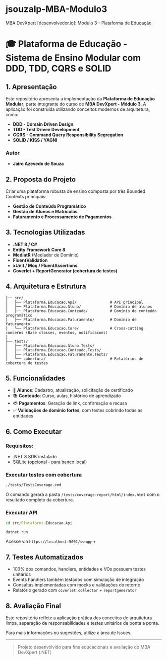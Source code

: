 # jsouzalp-MBA-Modulo3
MBA DevXpert [desenvolvedor.io]: Modulo 3 - Plataforma de Educação

# 🎓 Plataforma de Educação - Sistema de Ensino Modular com DDD, TDD, CQRS e SOLID

## **1. Apresentação**

Este repositório apresenta a implementação da **Plataforma de Educação Modular**, parte integrante do curso de **MBA DevXpert - Módulo 3**. A aplicação foi construída utilizando conceitos modernos de arquitetura, como:

- **DDD - Domain Driven Design**
- **TDD - Test Driven Development**
- **CQRS - Command Query Responsibility Segregation**
- **SOLID / KISS / YAGNI**

### **Autor**
- **Jairo Azevedo de Souza**

## **2. Proposta do Projeto**

Criar uma plataforma robusta de ensino composta por três Bounded Contexts principais:

- **Gestão de Conteúdo Programático**
- **Gestão de Alunos e Matrículas**
- **Faturamento e Processamento de Pagamentos**

## **3. Tecnologias Utilizadas**

- **.NET 8 / C#**
- **Entity Framework Core 8**
- **MediatR** (Mediador de Domínio)
- **FluentValidation**
- **xUnit / Moq / FluentAssertions**
- **Coverlet + ReportGenerator (cobertura de testes)**

## **4. Arquitetura e Estrutura**

```plaintext
├── src/
│   ├── Plataforma.Educacao.Api/               # API principal
│   ├── Plataforma.Educacao.Aluno/             # Domínio de alunos
│   ├── Plataforma.Educacao.Conteudo/          # Domínio de conteúdo programático
│   ├── Plataforma.Educacao.Faturamento/       # Domínio de faturamento
│   └── Plataforma.Educacao.Core/              # Cross-cutting concerns (Base classes, eventos, notificacoes)
│
├── tests/
│   ├── Plataforma.Educacao.Aluno.Tests/
│   ├── Plataforma.Educacao.Conteudo.Tests/
│   ├── Plataforma.Educacao.Faturamento.Tests/
│   └── cobertura/                             # Relatórios de cobertura de testes
```

## **5. Funcionalidades**

- 📘 **Alunos**: Cadastro, atualização, solicitação de certificado
- 📚 **Conteúdo**: Curso, aulas, histórico de aprendizado
- 💳 **Pagamentos**: Geração de link, confirmação e recusa
- ✅ **Validações de domínio fortes**, com testes cobrindo todas as entidades

## **6. Como Executar**

### **Requisitos:**
- .NET 8 SDK instalado
- SQLite (opcional - para banco local)

### **Executar testes com cobertura**
```cmd
./tests/TestsCoverage.cmd
```

O comando gerará a pasta `/tests/coverage-report/html/index.html` com o resultado completo da cobertura.

### **Executar API**
```cmd
cd src/Plataforma.Educacao.Api

dotnet run
```

Acesse via `https://localhost:5001/swagger`

## **7. Testes Automatizados**

- 100% dos comandos, handlers, entidades e VOs possuem testes unitários
- Events handlers também testados com simulação de integração
- Consultas implementadas com mocks e validações de retorno
- Relatório gerado com `coverlet.collector` + `reportgenerator`

## **8. Avaliação Final**

Este repositório reflete a aplicação prática dos conceitos de arquitetura limpa, separação de responsabilidades e testes unitários de ponta a ponta.

Para mais informações ou sugestões, utilize a área de Issues.

---

> Projeto desenvolvido para fins educacionais e avaliação do MBA DevXpert (.NET)
